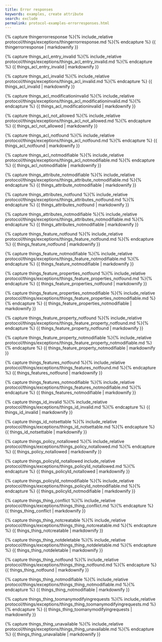 ```yaml
---
title: Error responses
keywords: examples, create attribute
search: exclude
permalink: protocol-examples-errorresponses.html
---
```


{% capture thingerrorresponse %}{% include_relative protocol/things/exceptions/thingerrorresponse.md %}{% endcapture %}
{{ thingerrorresponse | markdownify }}

{% capture things_acl_entry_invalid %}{% include_relative protocol/things/exceptions/things_acl_entry_invalid.md %}{% endcapture %}
{{ things_acl_entry_invalid | markdownify }}

{% capture things_acl_invalid %}{% include_relative protocol/things/exceptions/things_acl_invalid.md %}{% endcapture %}
{{ things_acl_invalid | markdownify }}

{% capture things_acl_modificationinvalid %}{% include_relative protocol/things/exceptions/things_acl_modificationinvalid.md %}{% endcapture %}
{{ things_acl_modificationinvalid | markdownify }}

{% capture things_acl_not_allowed %}{% include_relative protocol/things/exceptions/things_acl_not_allowed.md %}{% endcapture %}
{{ things_acl_not_allowed | markdownify }}

{% capture things_acl_notfound %}{% include_relative protocol/things/exceptions/things_acl_notfound.md %}{% endcapture %}
{{ things_acl_notfound | markdownify }}

{% capture things_acl_notmodifiable %}{% include_relative protocol/things/exceptions/things_acl_notmodifiable.md %}{% endcapture %}
{{ things_acl_notmodifiable | markdownify }}

{% capture things_attribute_notmodifiable %}{% include_relative protocol/things/exceptions/things_attribute_notmodifiable.md %}{% endcapture %}
{{ things_attribute_notmodifiable | markdownify }}

{% capture things_attributes_notfound %}{% include_relative protocol/things/exceptions/things_attributes_notfound.md %}{% endcapture %}
{{ things_attributes_notfound | markdownify }}

{% capture things_attributes_notmodifiable %}{% include_relative protocol/things/exceptions/things_attributes_notmodifiable.md %}{% endcapture %}
{{ things_attributes_notmodifiable | markdownify }}

{% capture things_feature_notfound %}{% include_relative protocol/things/exceptions/things_feature_notfound.md %}{% endcapture %}
{{ things_feature_notfound | markdownify }}

{% capture things_feature_notmodifiable %}{% include_relative protocol/things/exceptions/things_feature_notmodifiable.md %}{% endcapture %}
{{ things_feature_notmodifiable | markdownify }}

{% capture things_feature_properties_notfound %}{% include_relative protocol/things/exceptions/things_feature_properties_notfound.md %}{% endcapture %}
{{ things_feature_properties_notfound | markdownify }}

{% capture things_feature_properties_notmodifiable %}{% include_relative protocol/things/exceptions/things_feature_properties_notmodifiable.md %}{% endcapture %}
{{ things_feature_properties_notmodifiable | markdownify }}

{% capture things_feature_property_notfound %}{% include_relative protocol/things/exceptions/things_feature_property_notfound.md %}{% endcapture %}
{{ things_feature_property_notfound | markdownify }}

{% capture things_feature_property_notmodifiable %}{% include_relative protocol/things/exceptions/things_feature_property_notmodifiable.md %}{% endcapture %}
{{ things_feature_property_notmodifiable | markdownify }}

{% capture things_features_notfound %}{% include_relative protocol/things/exceptions/things_features_notfound.md %}{% endcapture %}
{{ things_features_notfound | markdownify }}

{% capture things_features_notmodifiable %}{% include_relative protocol/things/exceptions/things_features_notmodifiable.md %}{% endcapture %}
{{ things_features_notmodifiable | markdownify }}

{% capture things_id_invalid %}{% include_relative protocol/things/exceptions/things_id_invalid.md %}{% endcapture %}
{{ things_id_invalid | markdownify }}

{% capture things_id_notsettable %}{% include_relative protocol/things/exceptions/things_id_notsettable.md %}{% endcapture %}
{{ things_id_notsettable | markdownify }}

{% capture things_policy_notallowed %}{% include_relative protocol/things/exceptions/things_policy_notallowed.md %}{% endcapture %}
{{ things_policy_notallowed | markdownify }}

{% capture things_policyId_notallowed include_relative protocol/things/exceptions/things_policyId_notallowed.md %}{% endcapture %}
{{ things_policyId_notallowed | markdownify }}

{% capture things_policyId_notmodifiable %}{% include_relative protocol/things/exceptions/things_policyId_notmodifiable.md %}{% endcapture %}
{{ things_policyId_notmodifiable | markdownify }}

{% capture things_thing_conflict %}{% include_relative protocol/things/exceptions/things_thing_conflict.md %}{% endcapture %}
{{ things_thing_conflict | markdownify }}

{% capture things_thing_notcreatable %}{% include_relative protocol/things/exceptions/things_thing_notcreatable.md %}{% endcapture %}
{{ things_thing_notcreatable | markdownify }}

{% capture things_thing_notdeletable %}{% include_relative protocol/things/exceptions/things_thing_notdeletable.md %}{% endcapture %}
{{ things_thing_notdeletable | markdownify }}

{% capture things_thing_notfound %}{% include_relative protocol/things/exceptions/things_thing_notfound.md %}{% endcapture %}
{{ things_thing_notfound | markdownify }}

{% capture things_thing_notmodifiable %}{% include_relative protocol/things/exceptions/things_thing_notmodifiable.md %}{% endcapture %}
{{ things_thing_notmodifiable | markdownify }}

{% capture things_thing_toomanymodifyingrequests %}{% include_relative protocol/things/exceptions/things_thing_toomanymodifyingrequests.md %}{% endcapture %}
{{ things_thing_toomanymodifyingrequests | markdownify }}

{% capture things_thing_unavailable %}{% include_relative protocol/things/exceptions/things_thing_unavailable.md %}{% endcapture %}
{{ things_thing_unavailable | markdownify }}
